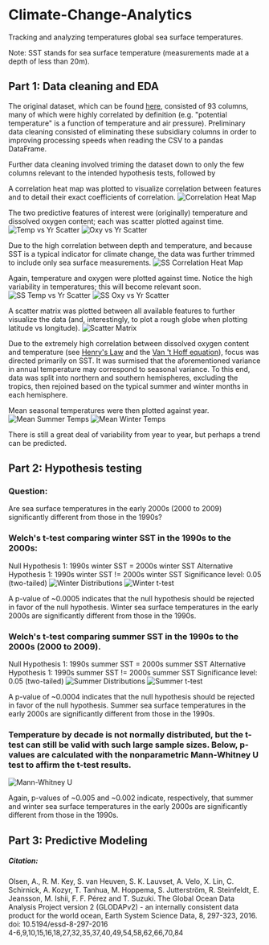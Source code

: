 # Climate-Change-Analytics

Tracking and analyzing temperatures global sea surface temperatures.

Note: SST stands for sea surface temperature (measurements made at a depth of less than 20m).


## Part 1: Data cleaning and EDA
The original dataset, which can be found [here](http://cdiac.ess-dive.lbl.gov/ftp/oceans/GLODAPv2/Data_Products/data_product/), consisted of 93 columns, many of which were highly correlated by definition (e.g. "potential temperature" is a function of temperature and air pressure). Preliminary data cleaning consisted of eliminating these subsidiary columns in order to improving processing speeds when reading the CSV to a pandas DataFrame.

Further data cleaning involved triming the dataset down to only the few columns relevant to the intended hypothesis tests, followed by

A correlation heat map was plotted to visualize correlation between features and to detail their exact coefficients of correlation.
![Correlation Heat Map](src/corrheatmap.png)

The two predictive features of interest were (originally) temperature and dissolved oxygen content; each was scatter plotted against time.
![Temp vs Yr Scatter](src/tempyrscatter.png)
![Oxy vs Yr Scatter](src/oxyyrscatter.png)

Due to the high correlation between depth and temperature, and because SST is a typical indicator for climate change, the data was further trimmed to include only sea surface measurements.
![SS Correlation Heat Map](src/sscorrheatmap.png)

Again, temperature and oxygen were plotted against time. Notice the high variability in temperatures; this will become relevant soon.
![SS Temp vs Yr Scatter](src/sstempyrscatter.png)
![SS Oxy vs Yr Scatter](src/ssoxyyrscatter.png)

A scatter matrix was plotted between all available features to further visualize the data (and, interestingly, to plot a rough globe when plotting latitude vs longitude).
![Scatter Matrix](src/scatter.png)

Due to the extremely high correlation between dissolved oxygen content and temperature (see [Henry's Law](https://en.wikipedia.org/wiki/Henry%27s_law) and the [Van 't Hoff equation](https://en.wikipedia.org/wiki/Van_%27t_Hoff_equation)), focus was directed primarily on SST. It was surmised that the aforementioned variance in annual temperature may correspond to seasonal variance. To this end, data was split into northern and southern hemispheres, excluding the tropics, then rejoined based on the typical summer and winter months in each hemisphere.

Mean seasonal temperatures were then plotted against year.
![Mean Summer Temps](src/mst.png)
![Mean Winter Temps](src/mwt.png)

There is still a great deal of variability from year to year, but perhaps a trend can be predicted.


## Part 2: Hypothesis testing

### Question:
Are sea surface temperatures in the early 2000s (2000 to 2009) significantly different from those in the 1990s?

### Welch's t-test comparing winter SST in the 1990s to the 2000s:

Null Hypothesis 1: 1990s winter SST = 2000s winter SST
Alternative Hypothesis 1: 1990s winter SST != 2000s winter SST
Significance level: 0.05 (two-tailed)
![Winter Distributions](src/winterdists.png)
![Winter t-test](src/winter_ttest.png)

A p-value of ~0.0005 indicates that the null hypothesis should be rejected in favor of the null hypothesis. Winter sea surface temperatures in the early 2000s are significantly different from those in the 1990s.

### Welch's t-test comparing summer SST in the 1990s to the 2000s (2000 to 2009).

Null Hypothesis 1: 1990s summer SST = 2000s summer SST
Alternative Hypothesis 1: 1990s summer SST != 2000s summer SST
Significance level: 0.05 (two-tailed)
![Summer Distributions](src/summerdists.png)
![Summer t-test](src/summer_ttest.png)

A p-value of ~0.0004 indicates that the null hypothesis should be rejected in favor of the null hypothesis. Summer sea surface temperatures in the early 2000s are significantly different from those in the 1990s.

### Temperature by decade is not normally distributed, but the t-test can still be valid with such large sample sizes. Below, p-values are calculated with the nonparametric Mann-Whitney U test to affirm the t-test results.

![Mann-Whitney U](src/Mannwhitneyresults.png)

Again, p-values of ~0.005 and ~0.002 indicate, respectively, that summer and winter sea surface temperatures in the early 2000s are significantly different from those in the 1990s.


## Part 3: Predictive Modeling








##### Citation:
Olsen, A., R. M. Key, S. van Heuven, S. K. Lauvset, A. Velo, X. Lin, C. Schirnick, A. Kozyr, T. Tanhua, M. Hoppema,
S. Jutterström, R. Steinfeldt, E. Jeansson, M. Ishii, F. F. Pérez and T. Suzuki. The Global Ocean Data Analysis Project
version 2 (GLODAPv2) - an internally consistent data product for the world ocean, Earth System Science Data, 8, 297-323, 2016.
doi: 10.5194/essd-8-297-2016    
4-6,9,10,15,16,18,27,32,35,37,40,49,54,58,62,66,70,84
